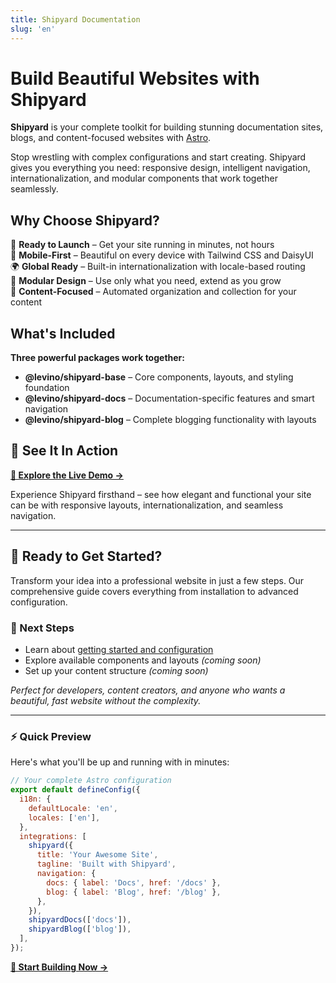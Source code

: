 ```yaml
---
title: Shipyard Documentation
slug: 'en'
---
```


# Build Beautiful Websites with Shipyard

**Shipyard** is your complete toolkit for building stunning documentation sites, blogs, and content-focused websites with [Astro](https://astro.build). 

Stop wrestling with complex configurations and start creating. Shipyard gives you everything you need: responsive design, intelligent navigation, internationalization, and modular components that work together seamlessly.

## Why Choose Shipyard?

🚀 **Ready to Launch** – Get your site running in minutes, not hours  
📱 **Mobile-First** – Beautiful on every device with Tailwind CSS and DaisyUI  
🌍 **Global Ready** – Built-in internationalization with locale-based routing  
🧩 **Modular Design** – Use only what you need, extend as you grow  
📝 **Content-Focused** – Automated organization and collection for your content  

## What's Included

**Three powerful packages work together:**

- **@levino/shipyard-base** – Core components, layouts, and styling foundation
- **@levino/shipyard-docs** – Documentation-specific features and smart navigation
- **@levino/shipyard-blog** – Complete blogging functionality with layouts

## 🌟 See It In Action

**[🚀 Explore the Live Demo →](https://shipyard-demo.levinkeller.de)**

Experience Shipyard firsthand – see how elegant and functional your site can be with responsive layouts, internationalization, and seamless navigation.

---

## 🚀 Ready to Get Started?

Transform your idea into a professional website in just a few steps. Our comprehensive guide covers everything from installation to advanced configuration.

### 📖 Next Steps

- Learn about [getting started and configuration](./feature)
- Explore available components and layouts *(coming soon)*
- Set up your content structure *(coming soon)*

*Perfect for developers, content creators, and anyone who wants a beautiful, fast website without the complexity.*

---

### ⚡ Quick Preview

Here's what you'll be up and running with in minutes:

```javascript
// Your complete Astro configuration
export default defineConfig({
  i18n: {
    defaultLocale: 'en',
    locales: ['en'],
  },
  integrations: [
    shipyard({
      title: 'Your Awesome Site',
      tagline: 'Built with Shipyard',
      navigation: {
        docs: { label: 'Docs', href: '/docs' },
        blog: { label: 'Blog', href: '/blog' },
      },
    }),
    shipyardDocs(['docs']),
    shipyardBlog(['blog']),
  ],
});
```

**[📖 Start Building Now →](./feature)**